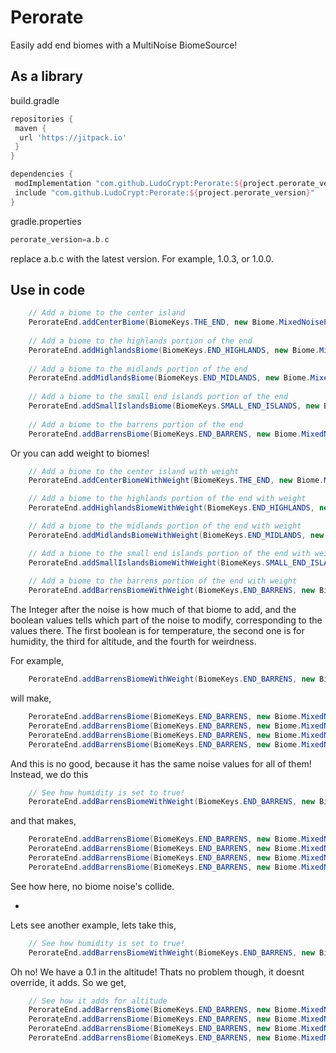 # Perorate
 Easily add end biomes with a MultiNoise BiomeSource!

## As a library
build.gradle
```groovy
repositories {
 maven {
  url 'https://jitpack.io'
 }
}
```

```groovy
dependencies {
 modImplementation "com.github.LudoCrypt:Perorate:${project.perorate_version}"
 include "com.github.LudoCrypt:Perorate:${project.perorate_version}"
}
```

gradle.properties
```groovy
perorate_version=a.b.c
```
replace a.b.c with the latest version. For example, 1.0.3, or 1.0.0.

## Use in code

```java
	// Add a biome to the center island
	PerorateEnd.addCenterBiome(BiomeKeys.THE_END, new Biome.MixedNoisePoint(0.0F, 0.0F, 0.0F, 0.0F, 0.0F));
	
	// Add a biome to the highlands portion of the end
	PerorateEnd.addHighlandsBiome(BiomeKeys.END_HIGHLANDS, new Biome.MixedNoisePoint(0.0F, 0.0F, 0.0F, 0.0F, 0.0F));
	
	// Add a biome to the midlands portion of the end
	PerorateEnd.addMidlandsBiome(BiomeKeys.END_MIDLANDS, new Biome.MixedNoisePoint(0.0F, 0.0F, 0.0F, 0.0F, 0.0F));
	
	// Add a biome to the small end islands portion of the end
	PerorateEnd.addSmallIslandsBiome(BiomeKeys.SMALL_END_ISLANDS, new Biome.MixedNoisePoint(0.0F, 0.0F, 0.0F, 0.0F, 0.0F));
	
	// Add a biome to the barrens portion of the end
	PerorateEnd.addBarrensBiome(BiomeKeys.END_BARRENS, new Biome.MixedNoisePoint(0.0F, 0.0F, 0.0F, 0.0F, 0.0F));
```

Or you can add weight to biomes!

```java
	// Add a biome to the center island with weight
	PerorateEnd.addCenterBiomeWithWeight(BiomeKeys.THE_END, new Biome.MixedNoisePoint(0.0F, 0.0F, 0.0F, 0.0F, 0.0F), 10, false, false, false, false);

	// Add a biome to the highlands portion of the end with weight
	PerorateEnd.addHighlandsBiomeWithWeight(BiomeKeys.END_HIGHLANDS, new Biome.MixedNoisePoint(0.0F, 0.0F, 0.0F, 0.0F, 0.0F), 5, false, false, false, false);

	// Add a biome to the midlands portion of the end with weight
	PerorateEnd.addMidlandsBiomeWithWeight(BiomeKeys.END_MIDLANDS, new Biome.MixedNoisePoint(0.0F, 0.0F, 0.0F, 0.0F, 0.0F), 68, false, false, false, false);

	// Add a biome to the small end islands portion of the end with weight
	PerorateEnd.addSmallIslandsBiomeWithWeight(BiomeKeys.SMALL_END_ISLANDS, new Biome.MixedNoisePoint(0.0F, 0.0F, 0.0F, 0.0F, 0.0F), 25, false, false, false, false);
	
	// Add a biome to the barrens portion of the end with weight
	PerorateEnd.addBarrensBiomeWithWeight(BiomeKeys.END_BARRENS, new Biome.MixedNoisePoint(0.0F, 0.0F, 0.0F, 0.0F, 0.0F), 4, false, false, false, false);
```

The Integer after the noise is how much of that biome to add, and the boolean values tells which part of the noise to modify, corresponding to the values there.
The first boolean is for temperature, the second one is for humidity, the third for altitude, and the fourth for weirdness.

For example,

```java
	PerorateEnd.addBarrensBiomeWithWeight(BiomeKeys.END_BARRENS, new Biome.MixedNoisePoint(0.0F, 0.0F, 0.0F, 0.0F, 0.0F), 4, false, false, false, false);
```

will make,

```java
	PerorateEnd.addBarrensBiome(BiomeKeys.END_BARRENS, new Biome.MixedNoisePoint(0.0F, 0.0F, 0.0F, 0.0F, 0.0F));
	PerorateEnd.addBarrensBiome(BiomeKeys.END_BARRENS, new Biome.MixedNoisePoint(0.0F, 0.0F, 0.0F, 0.0F, 0.0F));
	PerorateEnd.addBarrensBiome(BiomeKeys.END_BARRENS, new Biome.MixedNoisePoint(0.0F, 0.0F, 0.0F, 0.0F, 0.0F));
	PerorateEnd.addBarrensBiome(BiomeKeys.END_BARRENS, new Biome.MixedNoisePoint(0.0F, 0.0F, 0.0F, 0.0F, 0.0F));
```

And this is no good, because it has the same noise values for all of them! Instead, we do this

```java
	// See how humidity is set to true!
	PerorateEnd.addBarrensBiomeWithWeight(BiomeKeys.END_BARRENS, new Biome.MixedNoisePoint(0.0F, 0.0F, 0.0F, 0.0F, 0.0F), 4, false, true, false, false);
```

and that makes,

```java
	PerorateEnd.addBarrensBiome(BiomeKeys.END_BARRENS, new Biome.MixedNoisePoint(0.0F, 0.0F, 0.0F, 0.0F, 0.0F));
	PerorateEnd.addBarrensBiome(BiomeKeys.END_BARRENS, new Biome.MixedNoisePoint(0.0F, 0.25F, 0.0F, 0.0F, 0.0F));
	PerorateEnd.addBarrensBiome(BiomeKeys.END_BARRENS, new Biome.MixedNoisePoint(0.0F, 0.5F, 0.0F, 0.0F, 0.0F));
	PerorateEnd.addBarrensBiome(BiomeKeys.END_BARRENS, new Biome.MixedNoisePoint(0.0F, 0.75F, 0.0F, 0.0F, 0.0F));
```

See how here, no biome noise's collide.

-

Lets see another example, lets take this,

```java
	// See how humidity is set to true!
	PerorateEnd.addBarrensBiomeWithWeight(BiomeKeys.END_BARRENS, new Biome.MixedNoisePoint(0.0F, 0.0F, 0.1F, 0.0F, 0.0F), 4, false, true, true, false);
```

Oh no! We have a 0.1 in the altitude! Thats no problem though, it doesnt override, it adds. So we get,

```java
	// See how it adds for altitude
	PerorateEnd.addBarrensBiome(BiomeKeys.END_BARRENS, new Biome.MixedNoisePoint(0.0F, 0.0F, 0.1F, 0.0F, 0.0F));
	PerorateEnd.addBarrensBiome(BiomeKeys.END_BARRENS, new Biome.MixedNoisePoint(0.0F, 0.25F, 0.35F, 0.0F, 0.0F));
	PerorateEnd.addBarrensBiome(BiomeKeys.END_BARRENS, new Biome.MixedNoisePoint(0.0F, 0.5F, 0.6F, 0.0F, 0.0F));
	PerorateEnd.addBarrensBiome(BiomeKeys.END_BARRENS, new Biome.MixedNoisePoint(0.0F, 0.75F, 0.85F, 0.0F, 0.0F));
```
